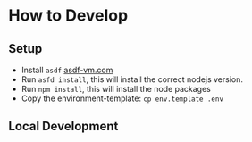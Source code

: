 # How to Develop

## Setup

* Install `asdf` [asdf-vm.com](https://asdf-vm.com/)
* Run `asfd install`, this will install the correct nodejs version.
* Run `npm install`, this will install the node packages
* Copy the environment-template: `cp env.template .env`

## Local Development

```bash

```